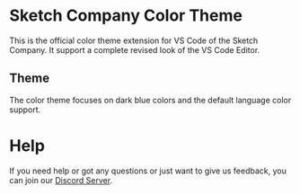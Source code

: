 # Sketch Company Color Theme
This is the official color theme extension for VS Code of the Sketch Company.
It support a complete revised look of the VS Code Editor.

## Theme
The color theme focuses on dark blue colors and the default language color support.

# Help
If you need help or got any questions or just want to give us feedback, you can join our [Discord Server](https://discord.gg/9sNukHmNyP).